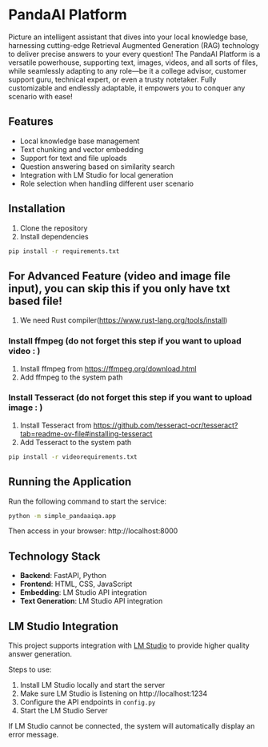 # PandaAI Platform 

Picture an intelligent assistant that dives into your local knowledge base, harnessing cutting-edge Retrieval Augmented Generation (RAG) 
technology to deliver precise answers to your every question! The PandaAI Platform is a versatile powerhouse, supporting text, images, videos, 
and all sorts of files, while seamlessly adapting to any role—be it a college advisor, customer support guru, technical expert, or even a trusty notetaker. 
Fully customizable and endlessly adaptable, it empowers you to conquer any scenario with ease!

## Features

- Local knowledge base management
- Text chunking and vector embedding
- Support for text and file uploads
- Question answering based on similarity search
- Integration with LM Studio for local generation
- Role selection when handling different user scenario

## Installation

1. Clone the repository
2. Install dependencies


```bash
pip install -r requirements.txt
```



## For Advanced Feature (video and image file input), you can skip this if you only have txt based file!
1. We need Rust compiler(https://www.rust-lang.org/tools/install)

### Install ffmpeg (do not forget this step if you want to upload video : )
1. Install ffmpeg from https://ffmpeg.org/download.html
2. Add ffmpeg to the system path

### Install Tesseract (do not forget this step if you want to upload image : )
1. Install Tesseract from https://github.com/tesseract-ocr/tesseract?tab=readme-ov-file#installing-tesseract
2. Add Tesseract to the system path

```bash
pip install -r videorequirements.txt
```

## Running the Application

Run the following command to start the service:

```bash
python -m simple_pandaaiqa.app
```

Then access in your browser: http://localhost:8000

## Technology Stack

- **Backend**: FastAPI, Python
- **Frontend**: HTML, CSS, JavaScript
- **Embedding**: LM Studio API integration
- **Text Generation**: LM Studio API integration

## LM Studio Integration

This project supports integration with [LM Studio](https://lmstudio.ai/) to provide higher quality answer generation.

Steps to use:
1. Install LM Studio locally and start the server
2. Make sure LM Studio is listening on http://localhost:1234
3. Configure the API endpoints in `config.py`
4. Start the LM Studio Server

If LM Studio cannot be connected, the system will automatically display an error message.

